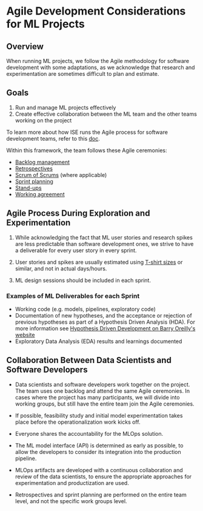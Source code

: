 # Agile Development Considerations for ML Projects

## Overview

When running ML projects, we follow the Agile methodology for software development with some adaptations, as we acknowledge that research and experimentation are sometimes difficult to plan and estimate.

## Goals

1. Run and manage ML projects effectively
2. Create effective collaboration between the ML team and the other teams working on the project

To learn more about how ISE runs the Agile process for software development teams, refer to this [doc](../agile-development/README.md).

Within this framework, the team follows these Agile ceremonies:

- [Backlog management](../agile-development/advanced-topics/backlog-management)
- [Retrospectives](../agile-development/ceremonies.md#retrospectives)
- [Scrum of Scrums](../agile-development/advanced-topics/effective-organization/scrum-of-scrums.md) (where applicable)
- [Sprint planning](../agile-development/ceremonies.md#sprint-planning)
- [Stand-ups](../agile-development/ceremonies.md#stand-up)
- [Working agreement](../agile-development/team-agreements/working-agreement.md)

## Agile Process During Exploration and Experimentation

1. While acknowledging the fact that ML user stories and research spikes are less predictable than software development ones, we strive to have a deliverable for every user story in every sprint.

2. User stories and spikes are usually estimated using [T-shirt sizes](../agile-development/ceremonies.md#estimation) or similar, and not in actual days/hours.

3. ML design sessions should be included in each sprint.

### Examples of ML Deliverables for each Sprint

- Working code (e.g. models, pipelines, exploratory code)
- Documentation of new hypotheses, and the acceptance or rejection of previous hypotheses as part of a Hypothesis Driven Analysis (HDA). For more information see [Hypothesis Driven Development on Barry Oreilly's website](https://barryoreilly.com/explore/blog/how-to-implement-hypothesis-driven-development/)
- Exploratory Data Analysis (EDA) results and learnings documented

## Collaboration Between Data Scientists and Software Developers

- Data scientists and software developers work together on the project. The team uses one backlog and attend the same Agile ceremonies. In cases where the project has many participants, we will divide into working groups, but still have the entire team join the Agile ceremonies.

- If possible, feasibility study and initial model experimentation takes place before the operationalization work kicks off.
- Everyone shares the accountability for the MLOps solution.
- The ML model interface (API) is determined as early as possible, to allow the developers to consider its integration into the production pipeline.
- MLOps artifacts are developed with a continuous collaboration and review of the data scientists, to ensure the appropriate approaches for experimentation and
productization are used.
- Retrospectives and sprint planning are performed on the entire team level, and not the specific work groups level.
